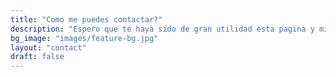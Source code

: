 ```yaml
---
title: "Como me puedes contactar?"
description: "Espero que te haya sido de gran utilidad esta pagina y mi colexión de recursos que quizas pueda servirte, gracias por bisitarme y si deseas contactarme puedes enviarme un mail. Exítos en tu camino!"
bg_image: "images/feature-bg.jpg"
layout: "contact"
draft: false
---
```


